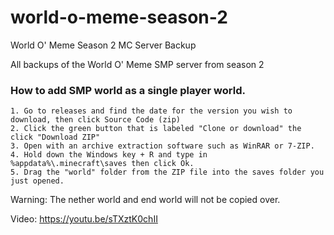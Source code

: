 # world-o-meme-season-2
World O' Meme Season 2 MC Server Backup

All backups of the World O' Meme SMP server from season 2

### How to add SMP world as a single player world.
```
1. Go to releases and find the date for the version you wish to download, then click Source Code (zip)
2. Click the green button that is labeled "Clone or download" the click "Download ZIP"
3. Open with an archive extraction software such as WinRAR or 7-ZIP.
4. Hold down the Windows key + R and type in %appdata%\.minecraft\saves then click Ok.
5. Drag the "world" folder from the ZIP file into the saves folder you just opened.
```
Warning: The nether world and end world will not be copied over.

Video:
https://youtu.be/sTXztK0chII
